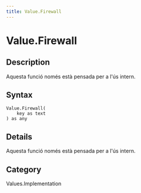 ```yaml
---
title: Value.Firewall
---
```


# Value.Firewall


## Description

Aquesta funció només està pensada per a l&#39;ús intern.


## Syntax

```powerquery
Value.Firewall(
    key as text
) as any
```


## Details

Aquesta funció només està pensada per a l'ús intern.



## Category
Values.Implementation

